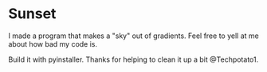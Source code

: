 # Sunset
I made a program that makes a "sky" out of gradients. Feel free to yell at me about how bad my code is.

Build it with pyinstaller.
Thanks for helping to clean it up a bit @Techpotato1.
